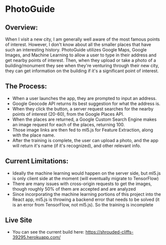 # PhotoGuide

## Overview:
When I visit a new city, I am generally well aware of the most famous points of interest. However, I don't know about all the smaller places that have such an interesting history. PhotoGuide utilizes Google Maps, Google Images, and Machine Learning to allow a user to type in their address and get nearby points of interest. Then, when they upload or take a photo of a building/monument they see when they're venturing through their new city, they can get information on the building if it's a significant point of interest.


## The Process:
- When a user launches the app, they are prompted to input an address.
- Google Geocode API returns its best suggestion for what the address is.
- When they click the button, a server request searches for the nearby points of interest (20-60), from the Google Places API.
- When the places are returned, a Google Custom Search Engine makes an image request for each of the places, returning 100.
- Those image links are then fed to ml5.js for Feature Extraction, along with the place name.
- After the training is complete, the user can upload a photo, and the app will return it's name (if it's recognized), and other relevant info.

## Current Limitations:
- Ideally the machine learning would happen on the server side, but ml5.js is only client side at the moment (will eventually migrate to TensorFlow)
- There are many issues with cross-origin requests to get the images, though roughly 50% of them are accepted and are analyzed
- Since incorporating the machine learning portions of this project into the React app, ml5.js is throwing a backend error that needs to be solved (it is an error from TensorFlow, not ml5.js). So the training is incomplete


## Live Site
- You can see the current build here: https://shrouded-cliffs-39295.herokuapp.com/
